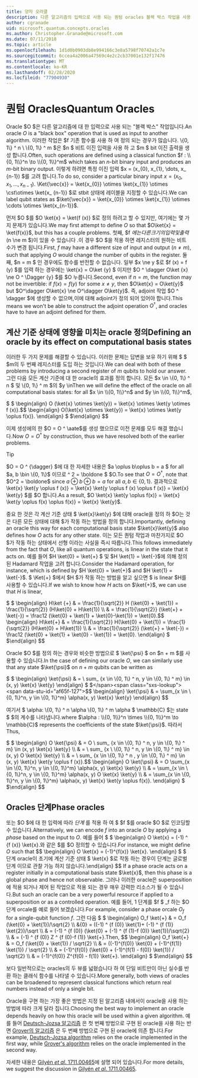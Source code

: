 ```yaml
---
title: 양자 오라클
description: 다른 알고리즘의 입력으로 사용 되는 퀀텀 oracles 블랙 박스 작업을 사용 하 고 정의 하는 방법에 대해 알아봅니다.
author: cgranade
uid: microsoft.quantum.concepts.oracles
ms.author: Christopher.Granade@microsoft.com
ms.date: 07/11/2018
ms.topic: article
ms.openlocfilehash: 1d1d0b0903db8e994166c3e8a5798f70742a1c7e
ms.sourcegitcommit: 6ccea4a2006a47569c4e2c2cb37001e132f17476
ms.translationtype: MT
ms.contentlocale: ko-KR
ms.lasthandoff: 02/28/2020
ms.locfileid: "77904930"
---
```

# <a name="quantum-oracles"></a><span data-ttu-id="af65f-103">퀀텀 Oracles</span><span class="sxs-lookup"><span data-stu-id="af65f-103">Quantum Oracles</span></span>

<span data-ttu-id="af65f-104">Oracle $O $은 다른 알고리즘에 대 한 입력으로 사용 되는 "블랙 박스" 작업입니다.</span><span class="sxs-lookup"><span data-stu-id="af65f-104">An oracle $O$ is a "black box" operation that is used as input to another algorithm.</span></span>
<span data-ttu-id="af65f-105">이러한 작업은 $f 기존 함수를 사용 하 여 정의 되는 경우가 많습니다. \\{0, 1\\} ^ n \ \\{0, 1\\} ^ m $은 $n $ 비트 이진 입력을 사용 하 고 $m $ bit 이진 출력을 생성 합니다.</span><span class="sxs-lookup"><span data-stu-id="af65f-105">Often, such operations are defined using a classical function $f : \\{0, 1\\}^n \to \\{0, 1\\}^m$ which takes an $n$-bit binary input and produces an $m$-bit binary output.</span></span>
<span data-ttu-id="af65f-106">이렇게 하려면 특정 이진 입력 $x = (x_{0}, x_{1}, \dots, x_ {n-1}) $를 고려 합니다.</span><span class="sxs-lookup"><span data-stu-id="af65f-106">To do so, consider a particular binary input $x = (x_{0}, x_{1}, \dots, x_{n-1})$.</span></span>
<span data-ttu-id="af65f-107">\Ket{\vec{x}} = \ket{x_{0}} \otimes \ket{x_{1}} \otimes \cst\otimes \ket{x_ {n-1}} $로 stbit 상태에 레이블을 지정할 수 있습니다.</span><span class="sxs-lookup"><span data-stu-id="af65f-107">We can label qubit states as $\ket{\vec{x}} = \ket{x_{0}} \otimes \ket{x_{1}} \otimes \cdots \otimes \ket{x_{n-1}}$.</span></span>

<span data-ttu-id="af65f-108">먼저 $O $를 $O \ket{x} = \ket{f (x)} $로 정의 하려고 할 수 있지만, 여기에는 몇 가지 문제가 있습니다.</span><span class="sxs-lookup"><span data-stu-id="af65f-108">We may first attempt to define $O$ so that $O\ket{x} = \ket{f(x)}$, but this has a couple problems.</span></span>
<span data-ttu-id="af65f-109">첫째, $f $에는 다른 크기의 입력 및 출력 ($n \ne m $)이 있을 수 있습니다 .이 경우 $O $을 적용 하면 레지스터의 원하는 비트 수가 변경 됩니다.</span><span class="sxs-lookup"><span data-stu-id="af65f-109">First, $f$ may have a different size of input and output ($n \ne m$), such that applying $O$ would change the number of qubits in the register.</span></span>
<span data-ttu-id="af65f-110">둘째, $n = m $ 인 경우에도 함수를 반전할 수 없습니다. 일부 $x \ne y $로 $f (x) = f (y) $를 입력 하는 경우에는 \ket{x} = O\ket {y} $ 이지만 $O ^ \dagger O\ket {x} \ne O ^ \Dagger {y} $를 $O 누릅니다.</span><span class="sxs-lookup"><span data-stu-id="af65f-110">Second, even if $n = m$, the function may not be invertible: if $f(x) = f(y)$ for some $x \ne y$, then $O\ket{x} = O\ket{y}$ but $O^\dagger O\ket{x} \ne O^\dagger O\ket{y}$.</span></span>
<span data-ttu-id="af65f-111">즉, adjoint 작업 $O ^ \dagger $에 생성할 수 없으며,이에 대해 adjoint가 정의 되어 있어야 합니다.</span><span class="sxs-lookup"><span data-stu-id="af65f-111">This means we won't be able to construct the adjoint operation $O^\dagger$, and oracles have to have an adjoint defined for them.</span></span>

## <a name="defining-an-oracle-by-its-effect-on-computational-basis-states"></a><span data-ttu-id="af65f-112">계산 기준 상태에 영향을 미치는 oracle 정의</span><span class="sxs-lookup"><span data-stu-id="af65f-112">Defining an oracle by its effect on computational basis states</span></span>
<span data-ttu-id="af65f-113">이러한 두 가지 문제를 해결할 수 있습니다. 이러한 문제는 답변을 보유 하기 위해 $ $ $m의 두 번째 레지스터를 도입 하는 것입니다.</span><span class="sxs-lookup"><span data-stu-id="af65f-113">We can deal with both of these problems by introducing a second register of $m$ qubits to hold our answer.</span></span>
<span data-ttu-id="af65f-114">그런 다음 모든 계산 기준에 대 한 oracle의 효과를 정의 합니다. 모든 $x \in \\{0, 1\\} ^ n $ 및 \\{0, 1\\} ^ m $의 $y \in</span><span class="sxs-lookup"><span data-stu-id="af65f-114">Then we will define the effect of the oracle on all computational basis states: for all $x \in \\{0, 1\\}^n$ and $y \in \\{0, 1\\}^m$,</span></span>

<span data-ttu-id="af65f-115">$ $ \begin{align} O (\ket{x} \otimes \ket{y}) = \ket{x} \otimes \ket{y \otimes f (x)}.</span><span class="sxs-lookup"><span data-stu-id="af65f-115">$$ \begin{align} O(\ket{x} \otimes \ket{y}) = \ket{x} \otimes \ket{y \oplus f(x)}.</span></span>
<span data-ttu-id="af65f-116">\end{align} $ $</span><span class="sxs-lookup"><span data-stu-id="af65f-116">\end{align} $$</span></span>

<span data-ttu-id="af65f-117">이제 생성에의 한 $O = O ^ \aate$를 생성 했으므로 이전 문제를 모두 해결 했습니다.</span><span class="sxs-lookup"><span data-stu-id="af65f-117">Now $O = O^\dagger$ by construction, thus we have resolved both of the earlier problems.</span></span>

> [!TIP]
> <span data-ttu-id="af65f-118">$O = O ^ {\dagger} $에 대 한 자세한 내용은 $a \oplus b\oplus b = a $ for all $a, b \bin \{0, 1\}$ 이므로 ^ 2 = \boldone $ $O.</span><span class="sxs-lookup"><span data-stu-id="af65f-118">To see that $O = O^{\dagger}$, note that $O^2 = \boldone$ since $a \oplus b \oplus b = a$ for all $a, b \in \{0, 1\}$.</span></span>
> <span data-ttu-id="af65f-119">결과적으로 \ket{x} \ket{y \oplus f (x)} = \ket{x} \ket{y \oplus f (x) \oplus f (x)} = \ket{x} \ket{y} $를 $O 합니다.</span><span class="sxs-lookup"><span data-stu-id="af65f-119">As a result, $O \ket{x} \ket{y \oplus f(x)} = \ket{x} \ket{y \oplus f(x) \oplus f(x)} = \ket{x} \ket{y}$.</span></span>

<span data-ttu-id="af65f-120">중요 한 것은 각 계산 기준 상태 $ \ket{x}\ket{y} $에 대해 oracle을 정의 하 $O는 것은 다른 모든 상태에 대해 $가 작동 하는 방법을 정의 합니다.</span><span class="sxs-lookup"><span data-stu-id="af65f-120">Importantly, defining an oracle this way for each computational basis state $\ket{x}\ket{y}$ also defines how $O$ acts for any other state.</span></span>
<span data-ttu-id="af65f-121">이는 모든 퀀텀 작업과 마찬가지로 $O $가 작동 하는 상태에서 선형 이라는 사실을 즉시 따릅니다.</span><span class="sxs-lookup"><span data-stu-id="af65f-121">This follows immediately from the fact that $O$, like all quantum operations, is linear in the state that it acts on.</span></span>
<span data-ttu-id="af65f-122">예를 들어 $H \ket{0} = \ket{+} $ 및 $H \ket{1} = \ket{-}$에 의해 정의 된 Hadamard 작업을 고려 합니다.</span><span class="sxs-lookup"><span data-stu-id="af65f-122">Consider the Hadamard operation, for instance, which is defined by $H \ket{0} = \ket{+}$ and $H \ket{1} = \ket{-}$.</span></span>
<span data-ttu-id="af65f-123">$ \Ket{+} $에서 $H $가 작동 하는 방법을 알고 싶으면 $ is linear $H를 사용할 수 있습니다.</span><span class="sxs-lookup"><span data-stu-id="af65f-123">If we wish to know how $H$ acts on $\ket{+}$, we can use that $H$ is linear,</span></span>

<span data-ttu-id="af65f-124">$ $ \begin{align} H\ket {+} & = \frac{1}{\sqrt{2}} H (\ket{0} + \ket{1}) = \frac{1}{\sqrt{2}} (H\ket{0} + H\ket{1}) \\\\ & = \frac{1}{\sqrt{2}} (\ket{+} + \ket{-}) = \frac12 (\ket{0} + \ket{1} + \ket{0}-\ket{1}) = \ket{0}.</span><span class="sxs-lookup"><span data-stu-id="af65f-124">$$ \begin{align} H\ket{+} & = \frac{1}{\sqrt{2}} H(\ket{0} + \ket{1}) = \frac{1}{\sqrt{2}} (H\ket{0} + H\ket{1}) \\\\ & = \frac{1}{\sqrt{2}} (\ket{+} + \ket{-}) = \frac12 (\ket{0} + \ket{1} + \ket{0} - \ket{1}) = \ket{0}.</span></span>
<span data-ttu-id="af65f-125">\end{align} $ $</span><span class="sxs-lookup"><span data-stu-id="af65f-125">\end{align} $$</span></span>

<span data-ttu-id="af65f-126">Oracle $O $를 정의 하는 경우와 비슷한 방법으로 $ \ket{\psi} $ on $n + m $를 사용할 수 있습니다.</span><span class="sxs-lookup"><span data-stu-id="af65f-126">In the case of defining our oracle $O$, we can similarly use that any state $\ket{\psi}$ on $n + m$ qubits can be written as</span></span>

<span data-ttu-id="af65f-127">$ $ \begin{align} \ket{\psi} & = \ sum_ {x \in \\{0, 1\\} ^ n, y \in \\{0, 1\\} ^ m} \in (x, y) \ket{x} \ket{y} \end{align} $ $</span><span class="sxs-lookup"><span data-stu-id="af65f-127">$$ \begin{align} \ket{\psi} & = \sum_{x \in \\{0, 1\\}^n, y \in \\{0, 1\\}^m} \alpha(x, y) \ket{x} \ket{y} \end{align} $$</span></span>

<span data-ttu-id="af65f-128">여기서 $ \alpha: \\{0, 1\\} ^ n \alpha \\{0, 1\\} ^ m \alpha $ \mathbb{C} $는 state $ $의 계수를 나타냅니다.</span><span class="sxs-lookup"><span data-stu-id="af65f-128">where $\alpha : \\{0, 1\\}^n \times \\{0, 1\\}^m \to \mathbb{C}$ represents the coefficients of the state $\ket{\psi}$.</span></span> <span data-ttu-id="af65f-129">따라서</span><span class="sxs-lookup"><span data-stu-id="af65f-129">Thus,</span></span>

<span data-ttu-id="af65f-130">$ $ \begin{align} O \ket{\psi} & = O \ sum_ {x \in \\{0, 1\\} ^ n, y \in \\{0, 1\\} ^ m} \in (x, y) \ket{x} \ket{y} \\\\ & = \ sum_ {x \ \\{0, 1\\} ^ n, y \in \\{0, 1\\} ^ m} \in (x, y) O \ket{x} \ket{y} \\\\ & = \ sum_ {x \in \\{0, 1\\} ^ n , y \in \\{0, 1\\} ^ m} \in (x, y) \ket{x} \ket{y \oplus f (x)}.</span><span class="sxs-lookup"><span data-stu-id="af65f-130">$$ \begin{align} O \ket{\psi} & = O \sum_{x \in \\{0, 1\\}^n, y \in \\{0, 1\\}^m} \alpha(x, y) \ket{x} \ket{y} \\\\ & = \sum_{x \in \\{0, 1\\}^n, y \in \\{0, 1\\}^m} \alpha(x, y) O \ket{x} \ket{y} \\\\ & = \sum_{x \in \\{0, 1\\}^n, y \in \\{0, 1\\}^m} \alpha(x, y) \ket{x} \ket{y \oplus f(x)}.</span></span>
<span data-ttu-id="af65f-131">\end{align} $ $</span><span class="sxs-lookup"><span data-stu-id="af65f-131">\end{align} $$</span></span>

## <a name="phase-oracles"></a><span data-ttu-id="af65f-132">Oracles 단계</span><span class="sxs-lookup"><span data-stu-id="af65f-132">Phase oracles</span></span>
<span data-ttu-id="af65f-133">또는 $O $에 대 한 입력에 따라 _단계_ 를 적용 하 여 $ $f $를 oracle $O $로 인코딩할 수 있습니다.</span><span class="sxs-lookup"><span data-stu-id="af65f-133">Alternatively, we can encode $f$ into an oracle $O$ by applying a _phase_ based on the input to $O$.</span></span>
<span data-ttu-id="af65f-134">예를 들어 $ $ \begin{align} O \ket{x} = (-1) ^ {f (x)} \ket{x}.와 같은 $를 $O 정의할 수 있습니다.</span><span class="sxs-lookup"><span data-stu-id="af65f-134">For instance, we might define $O$ such that $$ \begin{align} O \ket{x} = (-1)^{f(x)} \ket{x}.</span></span>
<span data-ttu-id="af65f-135">\end{align} $ $ 단계 oracle이 초기에 계산 기준 상태 $ \ket{x} $로 작동 하는 경우이 단계는 글로벌 단계 이므로 관찰 가능 하지 않습니다.</span><span class="sxs-lookup"><span data-stu-id="af65f-135">\end{align} $$ If a phase oracle acts on a register initially in a computational basis state $\ket{x}$, then this phase is a global phase and hence not observable.</span></span>
<span data-ttu-id="af65f-136">그러나 이러한 oracle은 superposition에 적용 되거나 제어 된 작업으로 적용 되는 경우 매우 강력한 리소스가 될 수 있습니다.</span><span class="sxs-lookup"><span data-stu-id="af65f-136">But such an oracle can be a very powerful resource if applied to a superposition or as a controlled operation.</span></span>
<span data-ttu-id="af65f-137">예를 들어, 1 단계를 $f $ _f 하는 $O 단계 orcale를 예로 들어 보겠습니다.</span><span class="sxs-lookup"><span data-stu-id="af65f-137">For example, consider a phase orcale $O_f$ for a single-qubit function $f$.</span></span>
<span data-ttu-id="af65f-138">그런 다음 $ $ \begin{align} O_f \ket{+} & = O_f (\ket{0} + \ket{1})/\sqrt{2} \\\\ &{0} = ((-1) ^ {f (0)} \ket{1}+ (-1) ^ {f (1)} \ket{2})/\sqrt \\\\ & = (-1) ^ {f (0)} (\ket{0} + (-1) ^ {f (1)-f (0)} \ket{1})/\sqrt{2} \\\\ & = (-1) ^ {f (0)} Z ^ {f (0)-f (1)} \ket{+}.</span><span class="sxs-lookup"><span data-stu-id="af65f-138">Then, $$ \begin{align} O_f \ket{+} & = O_f (\ket{0} + \ket{1}) / \sqrt{2} \\\\ & = ((-1)^{f(0)} \ket{0} + (-1)^{f(1)} \ket{1}) / \sqrt{2} \\\\ & = (-1)^{f(0)} (\ket{0} + (-1)^{f(1) - f(0)} \ket{1}) / \sqrt{2} \\\\ & = (-1)^{f(0)} Z^{f(0) - f(1)} \ket{+}.</span></span>
<span data-ttu-id="af65f-139">\end{align} $ $</span><span class="sxs-lookup"><span data-stu-id="af65f-139">\end{align} $$</span></span>

<span data-ttu-id="af65f-140">보다 일반적으로는 oracles의 두 뷰를 넓혔습니다 하 여 단일 비트만이 아닌 실수를 반환 하는 클래식 함수를 나타낼 수 있습니다.</span><span class="sxs-lookup"><span data-stu-id="af65f-140">More generally, both views of oracles can be broadened to represent classical functions which return real numbers instead of only a single bit.</span></span>

<span data-ttu-id="af65f-141">Oracle을 구현 하는 가장 좋은 방법은 지정 된 알고리즘 내에서이 oracle을 사용 하는 방법에 따라 크게 달라 집니다.</span><span class="sxs-lookup"><span data-stu-id="af65f-141">Choosing the best way to implement an oracle depends heavily on how this oracle will be used within a given algorithm.</span></span>
<span data-ttu-id="af65f-142">예를 들어 [Deutsch-Jozsa 알고리즘](https://en.wikipedia.org/wiki/Deutsch%E2%80%93Jozsa_algorithm) 은 첫 번째 방법으로 구현 된 oracle을 사용 하는 반면 [Grover의 알고리즘](https://en.wikipedia.org/wiki/Grover's_algorithm) 은 두 번째 방법으로 구현 된 oracle에 의존 합니다.</span><span class="sxs-lookup"><span data-stu-id="af65f-142">For example, [Deutsch-Jozsa algorithm](https://en.wikipedia.org/wiki/Deutsch%E2%80%93Jozsa_algorithm) relies on the oracle implemented in the first way, while [Grover's algorithm](https://en.wikipedia.org/wiki/Grover's_algorithm) relies on the oracle implemented in the second way.</span></span>


<span data-ttu-id="af65f-143">자세한 내용은 [Gilyén *et al*. 1711.00465](https://arxiv.org/abs/1711.00465)에 설명 되어 있습니다.</span><span class="sxs-lookup"><span data-stu-id="af65f-143">For more details, we suggest the discussion in [Gilyén *et al*. 1711.00465](https://arxiv.org/abs/1711.00465).</span></span>
